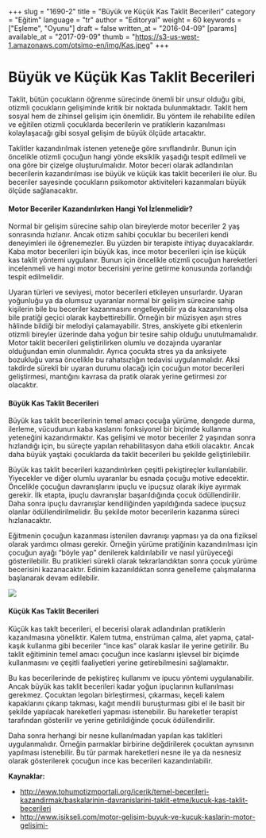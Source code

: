 +++
slug = "1690-2"
title = "Büyük ve Küçük Kas Taklit Becerileri"
category = "Eğitim"
language = "tr"
author = "Editoryal"
weight = 60
keywords = ["Eşleme", "Oyunu"]
draft = false
written_at = "2016-04-09"
[params]
available_at = "2017-09-09"
thumb = "https://s3-us-west-1.amazonaws.com/otsimo-en/img/Kas.jpeg"
+++

# Büyük ve Küçük Kas Taklit Becerileri

Taklit, bütün çocukların öğrenme sürecinde önemli bir unsur olduğu gibi, otizmli çocukların gelişiminde kritik bir noktada bulunmaktadır. Taklit hem sosyal hem de zihinsel gelişim için önemlidir. Bu yöntem ile rehabilite edilen ve eğitilen otizmli çocuklarda becerilerin ve pratiklerin kazanılması kolaylaşacağı gibi sosyal gelişim de büyük ölçüde artacaktır.

Taklitler kazandırılmak istenen yeteneğe göre sınıflandırılır. Bunun için öncelikle otizmli çocuğun hangi yönde eksiklik yaşadığı tespit edilmeli ve ona göre bir çizelge oluşturulmalıdır. Motor beceri olarak adlandırılan becerilerin kazandırılması ise büyük ve küçük kas taklit becerileri ile olur. Bu beceriler sayesinde çocukların psikomotor aktiviteleri kazanmaları büyük ölçüde sağlanacaktır.

#### Motor Beceriler Kazandırılırken Hangi Yol İzlenmelidir?

Normal bir gelişim sürecine sahip olan bireylerde motor beceriler 2 yaş sonrasında hızlanır. Ancak otizm sahibi çocuklar bu becerileri kendi deneyimleri ile öğrenemezler. Bu yüzden bir terapiste ihtiyaç duyacaklardır. Kaba motor becerileri için büyük kas, ince motor becerileri için ise küçük kas taklit yöntemi uygulanır. Bunun için öncelikle otizmli çocuğun hareketleri incelenmeli ve hangi motor becerisini yerine getirme konusunda zorlandığı tespit edilmelidir.

Uyaran türleri ve seviyesi, motor becerileri etkileyen unsurlardır. Uyaran yoğunluğu ya da olumsuz uyaranlar normal bir gelişim sürecine sahip kişilerin bile bu beceriler kazanmasını engelleyebilir ya da kazanılmış olsa bile pratiği geçici olarak kaybettirebillir. Örneğin bir müzisyen aşırı stres hâlinde bildiği bir melodiyi çalamayabilir. Stres, anskiyete gibi etkenlerin otizmli bireyler üzerinde daha yoğun bir tesire sahip olduğu unutulmamalıdır. Motor taklit becerileri geliştirilirken olumlu ve dozajında uyaranlar olduğundan emin olunmalıdır. Ayrıca çocukta stres ya da anksiyete bozukluğu varsa öncelikle bu rahatsızlığın tedavisi uygulanmalıdır. Aksi takdirde sürekli bir uyaran durumu olacağı için çocuğun motor becerileri geliştirmesi, mantığını kavrasa da pratik olarak yerine getirmesi zor olacaktır.

#### Büyük Kas Taklit Becerileri

Büyük kas taklit becerilerinin temel amacı çocuğa yürüme, dengede durma, ilerleme, vücudunun kaba kaslarını fonksiyonel bir biçimde kullanma yeteneğini kazandırmaktır. Kas gelişimi ve motor beceriler 2 yaşından sonra hızlandığı için, bu süreçte yapılan rehabilitasyon daha etkili olacaktır. Ancak daha büyük yaştaki çocuklarda da taklit becerileri bu şekilde geliştirilebilir.

Büyük kas taklit becerileri kazandırılırken çeşitli pekiştireçler kullanılabilir. Yiyecekler ve diğer olumlu uyaranlar bu esnada çocuğu motive edecektir. Öncelikle çocuğun davranışlarını ipuçlu ve ipuçsuz olarak ikiye ayırmak gerekir. İlk etapta, ipuçlu davranışlar başarıldığında çocuk ödüllendirilir. Daha sonra ipuçlu davranışlar kendiliğinden yapıldığında sadece ipuçsuz olanlar ödüllendirilmelidir. Bu şekilde motor becerilerin kazanma süreci hızlanacaktır.

Eğitmenin çocuğun kazanması istenilen davranışı yapması ya da ona fiziksel olarak yardımcı olması gerekir. Örneğin yürüme pratiğinin kazandırılması için çocuğun ayağı “böyle yap” denilerek kaldırılabilir ve nasıl yürüyeceği gösterilebilir. Bu pratikleri sürekli olarak tekrarlandıktan sonra çocuk yürüme becerisini kazanacaktır. Edinim kazanıldıktan sonra genelleme çalışmalarına başlanarak devam edilebilir.

![](https://s3-us-west-1.amazonaws.com/otsimo-en/img/blog_ici/baby_toy.jpg)

#### Küçük Kas Taklit Becerileri

Küçük kas taklt becerileri, el becerisi olarak adlandırılan pratiklerin kazanılmasına yöneliktir. Kalem tutma, enstrüman çalma, alet yapma, çatal-kaşık kullanma gibi beceriler “ince kas” olarak kaslar ile yerine getirilir. Bu taklit eğitiminin temel amacı çocuğun ince kaslarını işlevsel bir biçimde kullanmasını ve çeşitli faaliyetleri yerine getirebilmesini sağlamaktır.

Bu kas becerilerinde de pekiştireç kullanımı ve ipucu yöntemi uygulanabilir. Ancak büyük kas taklit becerileri kadar yoğun ipuçlarının kullanılması gerekmez. Çocuktan legoları birleştirmesi, çıkarması, keçeli kalem kapaklarını çıkarıp takması, kağıt mendili buruşturması gibi el ile basit bir şekilde yapılacak hareketleri yapması istenebilir. Bu hareketler terapist tarafından gösterilir ve yerine getirildiğinde çocuk ödüllendirilir.

Daha sonra herhangi bir nesne kullanılmadan yapılan kas taklitleri uygulanmalıdır. Örneğin parmaklar birbirine değdirilerek çocuktan aynısının yapılması istenebilir. Bu tür parmak hareketleri nesne ile ya da nesnesiz olarak gösterilerek çocuğun ince kas becerileri kazandırılabilir.

**Kaynaklar:**

  * http://www.tohumotizmportali.org/icerik/temel-becerileri-kazandirmak/baskalarinin-davranislarini-taklit-etme/kucuk-kas-taklit-becerileri
  * http://www.isikseli.com/motor-gelisim-buyuk-ve-kucuk-kaslarin-motor-gelisimi-
